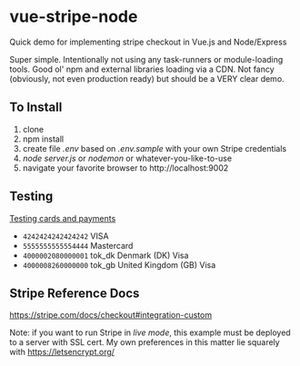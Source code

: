 # vue-stripe-node
Quick demo for implementing stripe checkout in Vue.js and Node/Express

Super simple. Intentionally not using any task-runners or module-loading tools. Good ol' npm and external libraries loading via a CDN. Not fancy (obviously, not even production ready) but should be a VERY clear demo.

## To Install
1. clone
2. npm install
3. create file *.env* based on *.env.sample* with your own Stripe credentials
4. *node server.js* or *nodemon* or whatever-you-like-to-use
5. navigate your favorite browser to http://localhost:9002

## Testing

[Testing cards and payments](https://stripe.com/docs/testing)

- `4242424242424242` VISA
- `5555555555554444` Mastercard
- `4000002080000001` tok_dk	Denmark (DK) Visa
- `4000008260000000` tok_gb	United Kingdom (GB)	Visa

## Stripe Reference Docs

https://stripe.com/docs/checkout#integration-custom

Note: if you want to run Stripe in *live mode*, this example must be deployed to a server with SSL cert. My own preferences in this matter lie squarely with https://letsencrypt.org/
